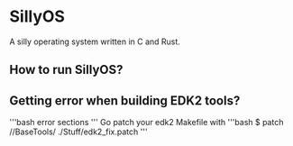 # SillyOS
A silly operating system written in C and Rust.


## How to run SillyOS?

## Getting error when building EDK2 tools?
'''bash
error sections
'''
Go patch your edk2 Makefile with 
'''bash
$ patch  /<path of your edk2 dir>/BaseTools/ ./Stuff/edk2_fix.patch
'''